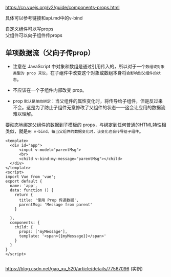 https://cn.vuejs.org/v2/guide/components-props.html

具体可以参考链接和api.md中的v-bind

自定义组件可以写props   
父组件可以向子组件传props

## 单项数据流（父向子传prop）
- 注意在 JavaScript 中对象和数组是通过引用传入的，所以对于一个`数组或对象类型的 prop 来说`，在子组件中改变这个对象或数组本身将`会影响到父组件的状态`。

- 不应该在一个子组件内部改变 prop。

- prop `默认是单向绑定`：当父组件的属性变化时，将传导给子组件，但是反过来不会。这是为了防止子组件无意修改了父组件的状态——这会让应用的数据流难以理解。

要动态地绑定父组件的数据到子模板的 props，与绑定到任何普通的HTML特性相类似，就是`用 v-bind。每当父组件的数据变化时，该变化也会传导给子组件`。
```
<template>
  <div id="app">
      <input v-model="parentMsg">
      <br>
      <child v-bind:my-message="parentMsg"></child>
  </div>
</template>
<script> 
import Vue from 'vue';
export default {
  name: 'app',
  data: function () {
    return { 
      title: '使用 Prop 传递数据',
      parentMsg: 'Message from parent'
    }
    
  },
  components: {
    child: {
      props: ['myMessage'],
      template: '<span>{{myMessage}}</span>'
    }
  }
}
</script>
 
```

https://blog.csdn.net/gao_xu_520/article/details/77567096  (实例)